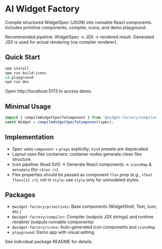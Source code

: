 # AI Widget Factory

Compile structured WidgetSpec (JSON) into runnable React components. Includes primitive components, compiler, icons, and demo playground.

Recommended pipeline: WidgetSpec → JSX → rendered result. Generated JSX is used for actual rendering (via compiler renderer).

## Quick Start
```bash
npm install
npm run build:icons
cd playground
npm run dev
```
Open http://localhost:5173 to access demo.

## Minimal Usage
```js
import { compileWidgetSpecToComponent } from '@widget-factory/compiler';
const Widget = compileWidgetSpecToComponent(spec);
```

## Implementation
- Spec uses `component` + `props` explicitly; `kind` presets are deprecated.
- Layout uses flex containers: container nodes generate clean flex structure.
- Icon pipeline: Read SVG → Generate React components → `iconsMap` & `metadata` (for `<Icon />`).
- Flex properties should be passed as component `flex` prop (e.g., `<Text flex={1} />`), not in `style`; use `style` only for unmodeled styles.

## Packages
- `@widget-factory/primitives`: Base components (WidgetShell, Text, Icon, etc.)
- `@widget-factory/compiler`: Compiler (outputs JSX strings) and runtime renderer (outputs runnable components)
- `@widget-factory/icons`: Auto-generated icon components and `iconsMap`
- `playground`: Demo app with visual editing

See individual package README for details.
